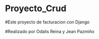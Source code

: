 # Proyecto_Crud

#Este proyecto de facturacion con Django

#Realizado por Odalis Reina y Jean Pazmiño
